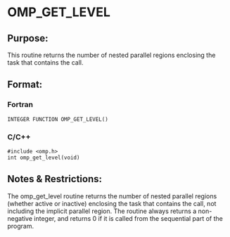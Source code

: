 # OMP_GET_LEVEL

## Purpose:

This routine returns the number of nested parallel regions enclosing the task that contains the call.

## Format:

### Fortran	
```
INTEGER FUNCTION OMP_GET_LEVEL()
```

### C/C++	
```
#include <omp.h>
int omp_get_level(void) 
```

## Notes & Restrictions:

The omp_get_level routine returns the number of nested parallel regions (whether active or inactive) enclosing the task that contains the call, not including the implicit parallel region. The routine always returns a non-negative integer, and returns 0 if it is called from the sequential part of the program.
